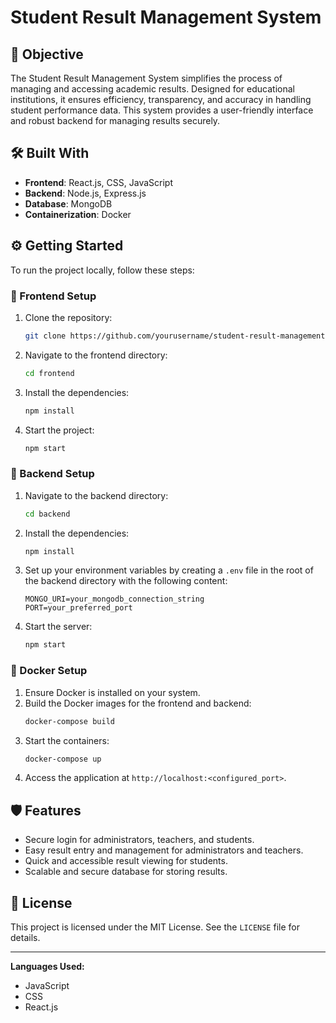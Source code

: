 # Student Result Management System

## 🎯 Objective
The Student Result Management System simplifies the process of managing and accessing academic results. Designed for educational institutions, it ensures efficiency, transparency, and accuracy in handling student performance data. This system provides a user-friendly interface and robust backend for managing results securely.

## 🛠️ Built With
- **Frontend**: React.js, CSS, JavaScript
- **Backend**: Node.js, Express.js
- **Database**: MongoDB
- **Containerization**: Docker

## ⚙️ Getting Started
To run the project locally, follow these steps:

### 🚀 Frontend Setup
1. Clone the repository:
   ```bash
   git clone https://github.com/yourusername/student-result-management.git
   ```
2. Navigate to the frontend directory:
   ```bash
   cd frontend
   ```
3. Install the dependencies:
   ```bash
   npm install
   ```
4. Start the project:
   ```bash
   npm start
   ```

### 🔧 Backend Setup
1. Navigate to the backend directory:
   ```bash
   cd backend
   ```
2. Install the dependencies:
   ```bash
   npm install
   ```
3. Set up your environment variables by creating a `.env` file in the root of the backend directory with the following content:
   ```env
   MONGO_URI=your_mongodb_connection_string
   PORT=your_preferred_port
   ```
4. Start the server:
   ```bash
   npm start
   ```

### 🐳 Docker Setup
1. Ensure Docker is installed on your system.
2. Build the Docker images for the frontend and backend:
   ```bash
   docker-compose build
   ```
3. Start the containers:
   ```bash
   docker-compose up
   ```
4. Access the application at `http://localhost:<configured_port>`.

## 🛡️ Features
- Secure login for administrators, teachers, and students.
- Easy result entry and management for administrators and teachers.
- Quick and accessible result viewing for students.
- Scalable and secure database for storing results.



## 📄 License
This project is licensed under the MIT License. See the `LICENSE` file for details.

---

**Languages Used:**
- JavaScript
- CSS
- React.js

